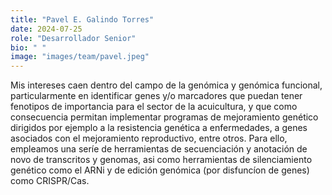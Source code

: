 ```yaml
---
title: "Pavel E. Galindo Torres"
date: 2024-07-25
role: "Desarrollador Senior"
bio: " "
image: "images/team/pavel.jpeg"
---
```



Mis intereses caen dentro del campo de la genómica y genómica funcional, particularmente en identificar genes y/o marcadores que puedan tener fenotipos de importancia para el sector de la acuicultura, y que como consecuencia permitan implementar programas de mejoramiento genético dirigidos por ejemplo a la resistencia genética a enfermedades, a genes asociados con el mejoramiento reproductivo, entre otros. Para ello, empleamos una seríe de herramientas de secuenciación y anotación de novo de transcritos y genomas, asi como herramientas de silenciamiento genético como el ARNi y de edición genómica (por disfuncíon de genes) como CRISPR/Cas.
